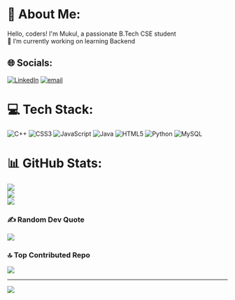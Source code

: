 # 💫 About Me:
Hello, coders! I'm Mukul, a passionate B.Tech CSE student <br>🔭 I’m currently working on learning Backend<br>


## 🌐 Socials:
[![LinkedIn](https://img.shields.io/badge/LinkedIn-%230077B5.svg?logo=linkedin&logoColor=white)](https://linkedin.com/in/https://www.linkedin.com/in/mukul-singhal-34b6a8278/) [![email](https://img.shields.io/badge/Email-D14836?logo=gmail&logoColor=white)](mailto:work.mukulsinghal@gmail.com) 

# 💻 Tech Stack:
![C++](https://img.shields.io/badge/c++-%2300599C.svg?style=for-the-badge&logo=c%2B%2B&logoColor=white) ![CSS3](https://img.shields.io/badge/css3-%231572B6.svg?style=for-the-badge&logo=css3&logoColor=white) ![JavaScript](https://img.shields.io/badge/javascript-%23323330.svg?style=for-the-badge&logo=javascript&logoColor=%23F7DF1E) ![Java](https://img.shields.io/badge/java-%23ED8B00.svg?style=for-the-badge&logo=openjdk&logoColor=white) ![HTML5](https://img.shields.io/badge/html5-%23E34F26.svg?style=for-the-badge&logo=html5&logoColor=white) ![Python](https://img.shields.io/badge/python-3670A0?style=for-the-badge&logo=python&logoColor=ffdd54) ![MySQL](https://img.shields.io/badge/mysql-4479A1.svg?style=for-the-badge&logo=mysql&logoColor=white)
# 📊 GitHub Stats:
![](https://github-readme-stats.vercel.app/api?username=Mukull-s&theme=dark&hide_border=true&include_all_commits=true&count_private=false)<br/>
![](https://github-readme-streak-stats.herokuapp.com/?user=Mukull-s&theme=dark&hide_border=true)<br/>
![](https://github-readme-stats.vercel.app/api/top-langs/?username=Mukull-s&theme=dark&hide_border=true&include_all_commits=true&count_private=false&layout=compact)

### ✍️ Random Dev Quote
![](https://quotes-github-readme.vercel.app/api?type=horizontal&theme=tokyonight)

### 🔝 Top Contributed Repo
![](https://github-contributor-stats.vercel.app/api?username=Mukull-s&limit=5&theme=dark&combine_all_yearly_contributions=true)

---
[![](https://visitcount.itsvg.in/api?id=Mukull-s&icon=9&color=0)](https://visitcount.itsvg.in)

<!-- Proudly created with GPRM ( https://gprm.itsvg.in ) -->
